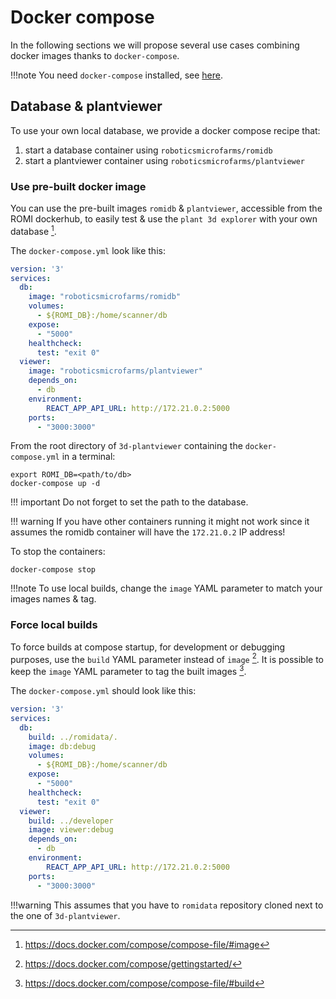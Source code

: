 Docker compose
===

In the following sections we will propose several use cases combining docker images thanks to `docker-compose`.

!!!note
    You need `docker-compose` installed, see [here](https://docs.docker.com/compose/install/).


## Database & plantviewer

To use your own local database, we provide a docker compose recipe that:

1. start a database container using `roboticsmicrofarms/romidb`
2. start a plantviewer container using `roboticsmicrofarms/plantviewer`


### Use pre-built docker image
You can use the pre-built images `romidb` & `plantviewer`, accessible from the ROMI dockerhub, to easily test & use the `plant 3d explorer` with your own database [^3].

[^3]: https://docs.docker.com/compose/compose-file/#image

The `docker-compose.yml` look like this:
```yaml
version: '3'
services:
  db:
    image: "roboticsmicrofarms/romidb"
    volumes:
      - ${ROMI_DB}:/home/scanner/db
    expose:
      - "5000"
    healthcheck:
      test: "exit 0"
  viewer:
    image: "roboticsmicrofarms/plantviewer"
    depends_on:
      - db
    environment:
        REACT_APP_API_URL: http://172.21.0.2:5000
    ports:
      - "3000:3000"
```

From the root directory of `3d-plantviewer` containing the `docker-compose.yml` in a terminal:
```shell
export ROMI_DB=<path/to/db>
docker-compose up -d 
```

!!! important
    Do not forget to set the path to the database.

!!! warning
    If you have other containers running it might not work since it assumes the romidb container will have the `172.21.0.2` IP address!

To stop the containers: 
```shell
docker-compose stop
```

!!!note
    To use local builds, change the `image` YAML parameter to match your images names & tag.


### Force local builds
To force builds at compose startup, for development or debugging purposes, use the `build` YAML parameter instead of `image` [^1].
It is possible to keep the `image` YAML parameter to tag the built images [^2].

[^1]: https://docs.docker.com/compose/gettingstarted/
[^2]: https://docs.docker.com/compose/compose-file/#build

The `docker-compose.yml` should look like this:
```yaml
version: '3'
services:
  db:
    build: ../romidata/.
    image: db:debug
    volumes:
      - ${ROMI_DB}:/home/scanner/db
    expose:
      - "5000"
    healthcheck:
      test: "exit 0"
  viewer:
    build: ../developer
    image: viewer:debug
    depends_on:
      - db
    environment:
        REACT_APP_API_URL: http://172.21.0.2:5000
    ports:
      - "3000:3000"
```

!!!warning
    This assumes that you have to `romidata` repository cloned next to the one of `3d-plantviewer`.
